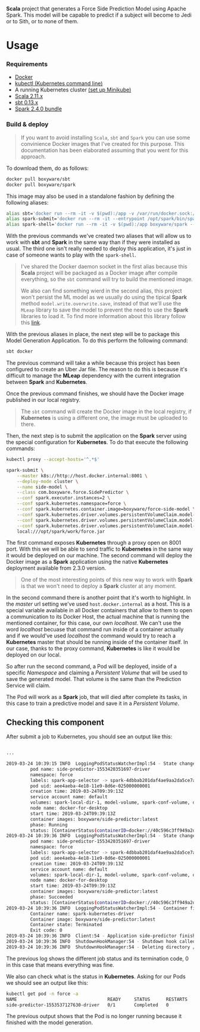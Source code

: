 **Scala** project that generates a Force Side Prediction Model using Apache Spark. This model will be capable to predict if a subject will become to Jedi or to Sith, or to none of them.

# Usage

### Requirements

* [Docker](https://docs.docker.com/install/)
* [kubectl (Kubernetes command line)](https://kubernetes.io/docs/tasks/tools/install-kubectl/)
* A running Kubernetes cluster [(set up Minikube)](https://kubernetes.io/docs/setup/minikube/)
* [Scala 2.11.x](https://www.scala-lang.org/download/)
* [sbt 0.13.x](https://www.scala-sbt.org/1.0/docs/Setup.html)
* [Spark 2.4.0 bundle](https://spark.apache.org/downloads.html)

### Build & deploy

> If you want to avoid installing ```Scala```, ```sbt``` and ```Spark``` you can use some convinience Docker images that I've created for this purpose. This documentation has been elaborated assuming that you went for this approach.

To download them, do as follows:

```sh
docker pull boxyware/sbt
docker pull boxyware/spark
```

This image may also be used in a standalone fashion by defining the following aliases:

```sh
alias sbt='docker run --rm -it -v $(pwd):/app -v /var/run/docker.sock:/var/run/docker.sock boxyware/sbt'
alias spark-submit='docker run --rm -it --entrypoint /opt/spark/bin/spark-submit boxyware/spark'
alias spark-shell='docker run --rm -it -v $(pwd):/app boxyware/spark --packages "ml.combust.mleap:mleap-spark_2.11:0.13.0"'
```

With the previous commands we've created two aliases that will allow us to work with **sbt** and **Spark** in the same way than if they were installed as usual. The third one isn't really needed to deploy this application, it's just in case of someone wants to play with the ```spark-shell```.

>I've shared the Docker daemon socket in the first alias because this **Scala** project will be packaged as a Docker image after compile everything, so the ```sbt``` command will try to build the mentioned image.
>
>We also can find something wierd in the second alias, this project won't persist the ML model as we usually do using the tipical **Spark** method ```model.write.overwrite.save```, instead of that we'll use the ```MLeap``` library to save the model to prevent the need to use the **Spark** libraries to load it. To find more information about this library follow this [link](http://mleap-docs.combust.ml/).

With the previous aliases in place, the next step will be to package this Model Generation Application. To do this perform the following command:

```sh
sbt docker
```

The previous command will take a while because this project has been configured to create an Uber Jar file. The reason to do this is because it's difficult to manage the **MLeap** dependency with the current integration between **Spark** and **Kubernetes**.

Once the previous command finishes, we should have the Docker image published in our local registry.

>The ```sbt``` command will create the Docker image in the local registry, if **Kubernetes** is using a different one, the image must be uploaded to there.

Then, the next step is to submit the application on the **Spark** server using the special configuration for **Kubernetes**. To do that execute the following commands:

```sh
kubectl proxy --accept-hosts='^.*$'

spark-submit \
    --master k8s://http://host.docker.internal:8001 \
    --deploy-mode cluster \
    --name side-model \
    --class com.boxyware.force.SidePredictor \
    --conf spark.executor.instances=2 \
    --conf spark.kubernetes.namespace=force \
    --conf spark.kubernetes.container.image=boxyware/force-side-model \
    --conf spark.kubernetes.driver.volumes.persistentVolumeClaim.model-volume.mount.path=/models \
    --conf spark.kubernetes.driver.volumes.persistentVolumeClaim.model-volume.mount.readOnly=false \
    --conf spark.kubernetes.driver.volumes.persistentVolumeClaim.model-volume.options.claimName=model-pvc \
    local:///opt/spark/work/force.jar
```

The first command exposes **Kubernetes** through a proxy open on 8001 port. With this we will be able to send traffic to **Kubernetes** in the same way it would be deployed on our machine. The second command will deploy the Docker image as a **Spark** application using the native **Kubernetes** deployment available from 2.3.0 version.

>One of the most interesting points of this new way to work with **Spark** is that we won't need to deploy a **Spark** cluster at any moment.

In the second command there is another point that it's worth to highlight. In the *master* url setting we've used ```host.docker.internal``` as a host. This is a special variable available in all Docker containers that allow to them to open a communication to its Docker Host, the actual machine that is running the mentioned container, for this case, our own *localhost*. We can't use the word *localhost* becuase that command run inside of a container actually and if we would've used *localhost* the command would try to reach a **Kubernetes** master that should be running inside of the container itself. In our case, thanks to the proxy command, **Kubernetes** is like it would be deployed on our local.

So after run the second command, a Pod will be deployed, inside of a specific *Namespace* and claiming a *Persistent Volume* that will be used to save the generated model. That volume is the same than the Prediction Service will claim.

The Pod will work as a **Spark** job, that will died after complete its tasks, in this case to train a predictive model and save it in a *Persistent Volume*.

## Checking this component

After submit a job to Kubernetes, you should see an output like this:

```sh

...

2019-03-24 10:39:15 INFO  LoggingPodStatusWatcherImpl:54 - State changed, new state: 
         pod name: side-predictor-1553420351697-driver
         namespace: force
         labels: spark-app-selector -> spark-4dbbab201daf4ae9aa2da5ce7a7e21d8, spark-role -> driver
         pod uid: aee4aeba-4e18-11e9-8d6e-025000000001
         creation time: 2019-03-24T09:39:13Z
         service account name: default
         volumes: spark-local-dir-1, model-volume, spark-conf-volume, default-token-s7r88
         node name: docker-for-desktop
         start time: 2019-03-24T09:39:13Z
         container images: boxyware/side-predictor:latest
         phase: Running
         status: [ContainerStatus(containerID=docker://40c596c3ff949a2db15789e2402d869fbc0e4bbe9695f17d3deddb4152d81ae3, image=boxyware/side-predictor:latest, imageID=docker://sha256:a624c8ecf5f4b9c8e44958bd0554fdcfd8050331e8ebbd12ee4a3282e3b9c3a9, lastState=ContainerState(running=null, terminated=null, waiting=null, additionalProperties={}), name=spark-kubernetes-driver, ready=true, restartCount=0, state=ContainerState(running=ContainerStateRunning(startedAt=Time(time=2019-03-24T09:39:15Z, additionalProperties={}), additionalProperties={}), terminated=null, waiting=null, additionalProperties={}), additionalProperties={})]
2019-03-24 10:39:36 INFO  LoggingPodStatusWatcherImpl:54 - State changed, new state: 
         pod name: side-predictor-1553420351697-driver
         namespace: force
         labels: spark-app-selector -> spark-4dbbab201daf4ae9aa2da5ce7a7e21d8, spark-role -> driver
         pod uid: aee4aeba-4e18-11e9-8d6e-025000000001
         creation time: 2019-03-24T09:39:13Z
         service account name: default
         volumes: spark-local-dir-1, model-volume, spark-conf-volume, default-token-s7r88
         node name: docker-for-desktop
         start time: 2019-03-24T09:39:13Z
         container images: boxyware/side-predictor:latest
         phase: Succeeded
         status: [ContainerStatus(containerID=docker://40c596c3ff949a2db15789e2402d869fbc0e4bbe9695f17d3deddb4152d81ae3, image=boxyware/side-predictor:latest, imageID=docker://sha256:a624c8ecf5f4b9c8e44958bd0554fdcfd8050331e8ebbd12ee4a3282e3b9c3a9, lastState=ContainerState(running=null, terminated=null, waiting=null, additionalProperties={}), name=spark-kubernetes-driver, ready=false, restartCount=0, state=ContainerState(running=null, terminated=ContainerStateTerminated(containerID=docker://40c596c3ff949a2db15789e2402d869fbc0e4bbe9695f17d3deddb4152d81ae3, exitCode=0, finishedAt=Time(time=2019-03-24T09:39:35Z, additionalProperties={}), message=null, reason=Completed, signal=null, startedAt=Time(time=2019-03-24T09:39:15Z, additionalProperties={}), additionalProperties={}), waiting=null, additionalProperties={}), additionalProperties={})]
2019-03-24 10:39:36 INFO  LoggingPodStatusWatcherImpl:54 - Container final statuses:
         Container name: spark-kubernetes-driver
         Container image: boxyware/side-predictor:latest
         Container state: Terminated
         Exit code: 0
2019-03-24 10:39:36 INFO  Client:54 - Application side-predictor finished.
2019-03-24 10:39:36 INFO  ShutdownHookManager:54 - Shutdown hook called
2019-03-24 10:39:36 INFO  ShutdownHookManager:54 - Deleting directory /private/var/folders/fj/w8st900j4fxdhy0_50kqsn8m0000gn/T/spark-61d3f539-4cf7-4749-9290-f51d06174269
```

The previous log shows the different job status and its termination code, 0 in this case that means everything was fine.

We also can check what is the status in **Kubernetes**. Asking for our Pods we should see an output like this:

```sh
kubectl get pod -n force -a
NAME                                  READY     STATUS      RESTARTS   AGE
side-predictor-1553537127630-driver   0/1       Completed   0          27s
````

The previous output shows that the Pod is no longer running because it finished with the model generation. 